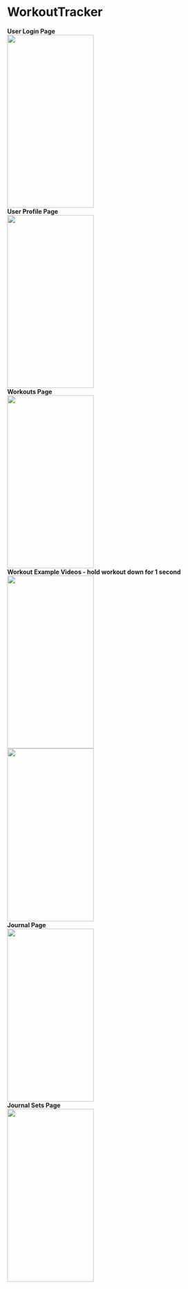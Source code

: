 # WorkoutTracker
<div class="row">
  <div class="column">
    <b> User Login Page </b> </br>
<img src="https://github.com/rwprice31/WorkoutTracker/blob/develop/Login.jpg" height ="400" width="200"></br>
  </div>
  <div class="column">
    <b> User Profile Page </b> </br>
<img src="https://github.com/rwprice31/WorkoutTracker/blob/develop/Profile.jpg" height ="400" width="200"></br>
  </div>
  <div class="column">
    <b> Workouts Page </b> </br>
<img src="https://github.com/rwprice31/WorkoutTracker/blob/develop/Workouts.jpg" height ="400" width="200"></br>
  </div>
  <div class="column">
    <b> Workout Example Videos - hold workout down for 1 second</b> </br>
<img src="https://github.com/rwprice31/WorkoutTracker/blob/develop/Workout_Video2.JPG" height ="400" width="200"></br>
<img src="https://github.com/rwprice31/WorkoutTracker/blob/develop/Workout_Video.jpg" height ="400" width="200"></br>
  </div>
  <div class="column">
    <b> Journal Page </b> </br>
<img src="https://github.com/rwprice31/WorkoutTracker/blob/develop/Journal.jpg" height ="400" width="200"></br>
  </div>
  <div class="column">
   <b> Journal Sets Page </b> </br>
<img src="https://github.com/rwprice31/WorkoutTracker/blob/develop/Journal_Sets.jpg" height ="400" width="200"></br>
  </div>
</div>
